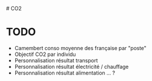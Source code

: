 # CO2

# TODO

* Camembert conso moyenne des française par "poste"
* Objectif CO2 par individu
* Personnalisation résultat transport
* Personnalisation résultat électricité / chauffage
* Personnalisation résultat alimentation ... ?
